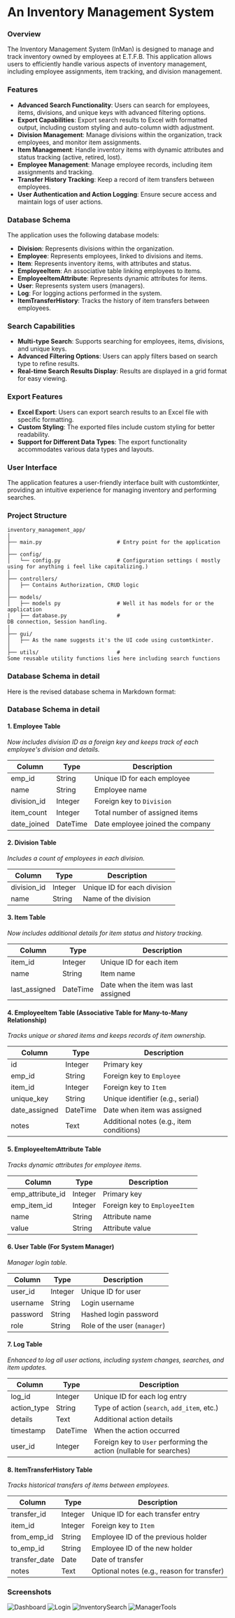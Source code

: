 # An Inventory Management System

### Overview
The Inventory Management System (InMan) is designed to manage and track inventory owned by employees at E.T.F.B. This application allows users to efficiently handle various aspects of inventory management, including employee assignments, item tracking, and division management.

### Features
- **Advanced Search Functionality**: Users can search for employees, items, divisions, and unique keys with advanced filtering options.
- **Export Capabilities**: Export search results to Excel with formatted output, including custom styling and auto-column width adjustment.
- **Division Management**: Manage divisions within the organization, track employees, and monitor item assignments.
- **Item Management**: Handle inventory items with dynamic attributes and status tracking (active, retired, lost).
- **Employee Management**: Manage employee records, including item assignments and tracking.
- **Transfer History Tracking**: Keep a record of item transfers between employees.
- **User Authentication and Action Logging**: Ensure secure access and maintain logs of user actions.

### Database Schema
The application uses the following database models:
- **Division**: Represents divisions within the organization.
- **Employee**: Represents employees, linked to divisions and items.
- **Item**: Represents inventory items, with attributes and status.
- **EmployeeItem**: An associative table linking employees to items.
- **EmployeeItemAttribute**: Represents dynamic attributes for items.
- **User**: Represents system users (managers).
- **Log**: For logging actions performed in the system.
- **ItemTransferHistory**: Tracks the history of item transfers between employees.

### Search Capabilities
- **Multi-type Search**: Supports searching for employees, items, divisions, and unique keys.
- **Advanced Filtering Options**: Users can apply filters based on search type to refine results.
- **Real-time Search Results Display**: Results are displayed in a grid format for easy viewing.

### Export Features
- **Excel Export**: Users can export search results to an Excel file with specific formatting.
- **Custom Styling**: The exported files include custom styling for better readability.
- **Support for Different Data Types**: The export functionality accommodates various data types and layouts.

### User Interface
The application features a user-friendly interface built with customtkinter, providing an intuitive experience for managing inventory and performing searches.

### Project Structure

```
inventory_management_app/
│
├── main.py                        # Entry point for the application
│
├── config/
│   └── config.py                  # Configuration settings ( mostly using for anything i feel like capitalizing.)
│
├── controllers/
│   ├── Contains Authorization, CRUD logic
│
├── models/
│   ├── models py                  # Well it has models for or the application
|   ├── database.py                #
DB connection, Session handling.
│
├── gui/
│   ├── As the name suggests it's the UI code using customtkinter.
│
├── utils/                         #
Some reusable utility functions lies here including search functions
```

### Database Schema in detail

Here is the revised database schema in Markdown format:

### Database Schema in detail

#### 1. **Employee Table**
   *Now includes division ID as a foreign key and keeps track of each employee's division and details.*

| Column          | Type    | Description                           |
|-----------------|---------|---------------------------------------|
| emp_id          | String  | Unique ID for each employee          |
| name            | String  | Employee name                        |
| division_id     | Integer | Foreign key to `Division`            |
| item_count      | Integer | Total number of assigned items       |
| date_joined     | DateTime | Date employee joined the company     |

#### 2. **Division Table**
   *Includes a count of employees in each division.*

| Column           | Type    | Description                          |
|------------------|---------|--------------------------------------|
| division_id      | Integer | Unique ID for each division         |
| name             | String  | Name of the division                |

#### 3. **Item Table**
   *Now includes additional details for item status and history tracking.*

| Column          | Type    | Description                           |
|-----------------|---------|---------------------------------------|
| item_id         | Integer | Unique ID for each item              |
| name            | String  | Item name                            |
| last_assigned   | DateTime | Date when the item was last assigned |

#### 4. **EmployeeItem Table** (Associative Table for Many-to-Many Relationship)
   *Tracks unique or shared items and keeps records of item ownership.*

| Column          | Type    | Description                           |
|-----------------|---------|---------------------------------------|
| id              | Integer | Primary key                          |
| emp_id          | String  | Foreign key to `Employee`            |
| item_id         | Integer | Foreign key to `Item`                |
| unique_key      | String  | Unique identifier (e.g., serial)     |
| date_assigned   | DateTime | Date when item was assigned          |
| notes           | Text    | Additional notes (e.g., item conditions) |

#### 5. **EmployeeItemAttribute Table**
   *Tracks dynamic attributes for employee items.*

| Column          | Type    | Description                           |
|-----------------|---------|---------------------------------------|
| emp_attribute_id | Integer | Primary key                          |
| emp_item_id     | Integer | Foreign key to `EmployeeItem`        |
| name            | String  | Attribute name                        |
| value           | String  | Attribute value                       |

#### 6. **User Table** (For System Manager)
   *Manager login table.*

| Column          | Type    | Description                           |
|-----------------|---------|---------------------------------------|
| user_id         | Integer | Unique ID for user                   |
| username        | String  | Login username                       |
| password        | String  | Hashed login password                |
| role            | String  | Role of the user (`manager`)         |

#### 7. **Log Table**
   *Enhanced to log all user actions, including system changes, searches, and item updates.*

| Column          | Type      | Description                           |
|-----------------|-----------|---------------------------------------|
| log_id          | Integer   | Unique ID for each log entry         |
| action_type     | String    | Type of action (`search`, `add_item`, etc.) |
| details         | Text      | Additional action details            |
| timestamp       | DateTime  | When the action occurred             |
| user_id         | Integer   | Foreign key to `User` performing the action (nullable for searches) |

#### 8. **ItemTransferHistory Table**
   *Tracks historical transfers of items between employees.*

| Column          | Type      | Description                           |
|-----------------|-----------|---------------------------------------|
| transfer_id     | Integer   | Unique ID for each transfer entry    |
| item_id         | Integer   | Foreign key to `Item`                |
| from_emp_id     | String    | Employee ID of the previous holder   |
| to_emp_id       | String    | Employee ID of the new holder        |
| transfer_date   | Date      | Date of transfer                     |
| notes           | Text      | Optional notes (e.g., reason for transfer)|

### Screenshots


![Dashboard](assets/dashboard.png)
![Login](assets/login.png)
![InventorySearch](assets/inventory_search.png)
![ManagerTools](assets/manager-tools.png)
